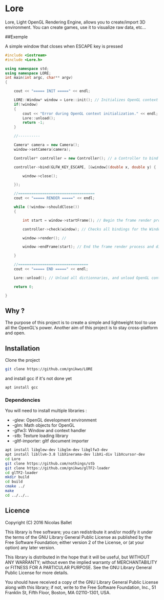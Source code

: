# Lore

Lore, Light OpenGL Rendering Engine, allows you to create/import 3D environment.
You can create games, use it to visualize raw data, etc...

##Exemple

A simple window that closes when ESCAPE key is pressed

```C++
#include <iostream>
#include <Lore.h>

using namespace std;
using namespace LORE;
int main(int argc, char** argv)
{

	cout << "===== INIT =====" << endl;

	LORE::Window* window = Lore::init(); // Initializes OpenGL context and creates a Window
	if(!window)
	{
		cout << "Error during OpenGL context initialization." << endl;
		Lore::unload();
		return -1;
	}

    //----------

    Camera* camera = new Camera();
    window->setCamera(camera);

	Controller* controller = new Controller(); // a Controller to bind the ESCAPE key to the Window

	controller->bind(GLFW_KEY_ESCAPE, [&window](double x, double y) {

		window->close();

    });

	//===================================
	cout << "===== RENDER =====" << endl;

	while (!window->shouldClose())
	{

		int start = window->startFrame(); // Begin the frame render process

		controller->check(window); // Checks all bindings for the Window and execute de fonction if it matches

		window->render(); //

		window->endFrame(start); // End the frame render process and display the image on the window

	}

	//================================
	cout << "===== END =====" << endl;

	Lore::unload(); // Unload all dictionnaries, and unload OpenGL context

    return 0;

}
```
## Why ?

The purpose of this project is to create a simple and lightweight tool to use all the OpenGL's power.
Another aim of this project is to stay cross-platform and open.

## Installation

Clone the project
```bash
git clone https://github.com/gnikwo/LORE
```

and install gcc if it's not done yet
```bash
apt install gcc
```

### Dependencies 

You will need to install multiple libraries :

* -glew: OpenGL development environment
* -glm: Math objects for OpenGL
* -glfw3: Window and context handler
* -stb: Texture loading library
* -gltf-importer: gltf document importer

```bash
apt install libglew-dev libglm-dev libglfw3-dev
apt install libllvm-3.8 libXinerama-dev libXi-div libXcursor-dev
cd Lore
git clone https://github.com/nothings/stb
git clone https://github.com/gnikwo/glTF2-loader
cd glTF2-loader
mkdir build
cd build
cmake ../
make
cd ../../..
```

## Licence

Copyright (C) 2016 Nicolas Ballet

This library is free software; you can redistribute it and/or
modify it under the terms of the GNU Library General Public
License as published by the Free Software Foundation; either
version 2 of the License, or (at your option) any later version.

This library is distributed in the hope that it will be useful,
but WITHOUT ANY WARRANTY; without even the implied warranty of
MERCHANTABILITY or FITNESS FOR A PARTICULAR PURPOSE.  See the GNU
Library General Public License for more details.

You should have received a copy of the GNU Library General Public
License along with this library; if not, write to the
Free Software Foundation, Inc., 51 Franklin St, Fifth Floor,
Boston, MA  02110-1301, USA.
